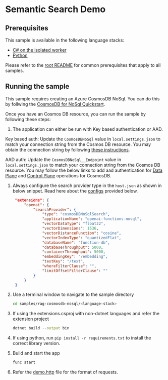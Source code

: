 # Semantic Search Demo

## Prerequisites

This sample is available in the following language stacks:

- [C# on the isolated worker](csharp-ooproc/)
- [Python](python/)

Please refer to the [root README](../../README.md#requirements) for common prerequisites that apply to all samples.

## Running the sample

This sample requires creating an Azure CosmosDB NoSql. You can do this by follwing the [CosmosDB for NoSql Quickstart](https://learn.microsoft.com/en-us/azure/cosmos-db/nosql/quickstart-portal).

Once you have an Cosmos DB resource, you can run the sample by following these steps:

1. The application can either be run with Key based authentication or AAD.

Key based auth:
Update the `CosmosDBNoSql` value in `local.settings.json` to match your connection string from the Cosmos DB resource. You may obtain the connection string by following [these instructions](https://learn.microsoft.com/en-us/azure/cosmos-db/data-explorer).

AAD auth:
Update the `CosmosDBNoSql__Endpoint` value in `local.settings.json` to match your connection string from the Cosmos DB resource. You may follow the below links to add aad authentication for [Data Plane](https://learn.microsoft.com/en-us/azure/cosmos-db/nosql/security/how-to-grant-data-plane-role-based-access?tabs=built-in-definition%2Cjava&pivots=azure-interface-cli) and [Control Plane](https://learn.microsoft.com/en-us/azure/cosmos-db/nosql/security/how-to-grant-control-plane-role-based-access?tabs=built-in-definition%2Cjava&pivots=azure-interface-portal) operations for CosmosDB.

1. Always configure the search provider type in the `host.json` as shown in below snippet. Read here about the [configs](https://learn.microsoft.com/en-us/azure/cosmos-db/nosql/vector-search) provided below.

   ```json
    "extensions": {
        "openai": {
            "searchProvider": {
                "type": "cosmosDBNoSqlSearch",
                "applicationName": "openai-functions-nosql",
                "vectorDataType": "float32",
                "vectorDimensions": 1536,
                "vectorDistanceFunction": "cosine",
                "vectorIndexType": "quantizedFlat",
                "databaseName": "function-db",
                "databaseThroughput": 5000,
                "containerThroughput": 5000,
                "embeddingKey": "/embedding",
                "textKey": "/text",
                "whereFilterClause": "",
                "limitOffsetFilterClause": ""
            }
        }
    }
   ```

1. Use a terminal window to navigate to the sample directory

   ```sh
   cd samples/rag-cosmosdb-nosql/<language-stack>
   ```

1. If using the extensions.csproj with non-dotnet languages and refer the extension project

   ```sh
   dotnet build --output bin
   ```

1. If using python, run `pip install -r requirements.txt` to install the correct library version.
1. Build and start the app

   ```sh
   func start
   ```

1. Refer the [demo.http](demo.http) file for the format of requests.
